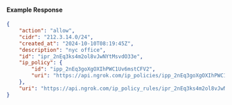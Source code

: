 <!-- Code generated for API Clients. DO NOT EDIT. -->

#### Example Response

```json
{
	"action": "allow",
	"cidr": "212.3.14.0/24",
	"created_at": "2024-10-10T08:19:45Z",
	"description": "nyc office",
	"id": "ipr_2nEq3ks4m2ol8vJwNYtMsvdO33e",
	"ip_policy": {
		"id": "ipp_2nEq3goXgOXIhPWC1Uv6mstCFV2",
		"uri": "https://api.ngrok.com/ip_policies/ipp_2nEq3goXgOXIhPWC1Uv6mstCFV2"
	},
	"uri": "https://api.ngrok.com/ip_policy_rules/ipr_2nEq3ks4m2ol8vJwNYtMsvdO33e"
}
```
